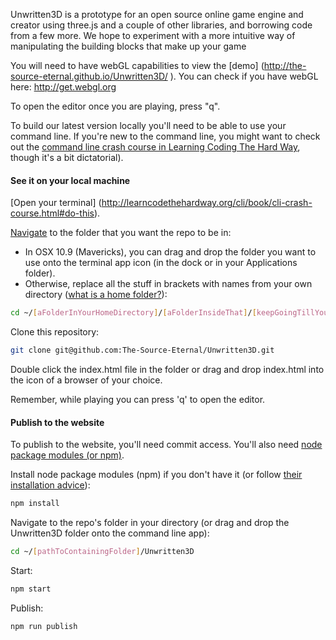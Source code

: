 Unwritten3D is a prototype for an open source online game engine and creator using three.js and a couple of other libraries, and borrowing code from a few more. We hope to experiment with a more intuitive way of manipulating the building blocks that make up your game

You will need to have webGL capabilities to view the [demo] (http://the-source-eternal.github.io/Unwritten3D/
). You can check if you have webGL here: http://get.webgl.org

To open the editor once you are playing, press "q".

To build our latest version locally you'll need to be able to use your command line. If you're new to the command line, you might want to check out the [command line crash course in Learning Coding The Hard Way](http://learncodethehardway.org/cli/book/cli-crash-course.html), though it's a bit dictatorial).

#### See it on your local machine
[Open your terminal] (http://learncodethehardway.org/cli/book/cli-crash-course.html#do-this).

[Navigate](http://en.wikipedia.org/wiki/Cd_(command)) to the folder that you want the repo to be in:
- In OSX 10.9 (Mavericks), you can drag and drop the folder you want to use onto the terminal app icon (in the dock or in your Applications folder).
- Otherwise, replace all the stuff in brackets with names from your own directory ([what is a home folder?](https://www.google.com/search?q=what+is+a+home+folder%3F&rlz=1C5ACMJ_enUS519US519&oq=what+is+a+home+folder%3F&aqs=chrome..69i57j0l5.2952j0j7&sourceid=chrome&es_sm=91&ie=UTF-8)):
```bash
cd ~/[aFolderInYourHomeDirectory]/[aFolderInsideThat]/[keepGoingTillYouReachTheFolderYouWant]
```

Clone this repository:
```bash
git clone git@github.com:The-Source-Eternal/Unwritten3D.git
```

Double click the index.html file in the folder or drag and drop index.html into the icon of a browser of your choice.

Remember, while playing you can press 'q' to open the editor.

#### Publish to the website
To publish to the website, you'll need commit access. You'll also need [node package modules (or npm)](https://www.npmjs.org).

Install node package modules (npm) if you don't have it (or follow [their installation advice](http://blog.npmjs.org/post/85484771375/how-to-install-npm)):
```bash
npm install
```

Navigate to the repo's folder in your directory (or drag and drop the Unwritten3D folder onto the command line app):
```bash
cd ~/[pathToContainingFolder]/Unwritten3D
```

Start:
```bash
npm start
```

Publish:
```bash
npm run publish
```
